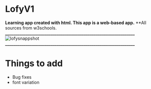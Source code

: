 # LofyV1
**Learning app created with html. This app is a web-based app.**
**All sources from w3schools.
**_______________________________________________________________**
![lofysnappshot](https://user-images.githubusercontent.com/68533095/120663790-a18f8300-c48a-11eb-8aa3-6ef68e291c69.png)
**_______________________________________________________________**
# Things to add

- Bug fixes
- font variation


